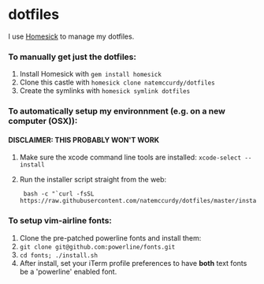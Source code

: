 dotfiles
========

I use [Homesick](https://github.com/technicalpickles/homesick) to manage my dotfiles.

### To manually get just the dotfiles:
1. Install Homesick with `gem install homesick`
2. Clone this castle with `homesick clone natemccurdy/dotfiles`
3. Create the symlinks with `homesick symlink dotfiles`

### To automatically setup my environnment (e.g. on a new computer (OSX)):
#### DISCLAIMER: THIS PROBABLY WON'T WORK
1. Make sure the xcode command line tools are installed:
   `xcode-select --install`
2. Run the installer script straight from the web:

        bash -c "`curl -fsSL https://raw.githubusercontent.com/natemccurdy/dotfiles/master/install.sh`"

### To setup vim-airline fonts:
1. Clone the pre-patched powerline fonts and install them:
  1. `git clone git@github.com:powerline/fonts.git`
  2. `cd fonts; ./install.sh`
2. After install, set your iTerm profile preferences to have __both__ text
   fonts be a 'powerline' enabled font.
